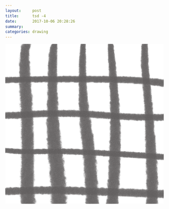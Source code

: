 ```yaml
---
layout:     post
title:      tsd -4
date:       2017-10-06 20:28:26
summary:    
categories: drawing
---
```

![tsd -4](/images/diary/tsd-4.png ".")
